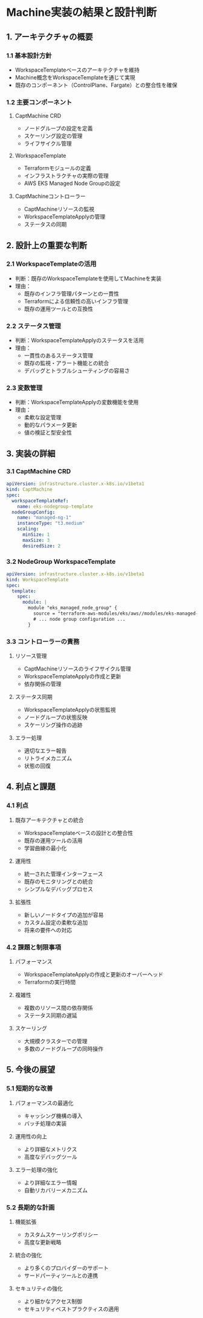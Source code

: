 # Machine実装の結果と設計判断

## 1. アーキテクチャの概要

### 1.1 基本設計方針
- WorkspaceTemplateベースのアーキテクチャを維持
- Machine概念をWorkspaceTemplateを通じて実現
- 既存のコンポーネント（ControlPlane、Fargate）との整合性を確保

### 1.2 主要コンポーネント
1. CaptMachine CRD
   - ノードグループの設定を定義
   - スケーリング設定の管理
   - ライフサイクル管理

2. WorkspaceTemplate
   - Terraformモジュールの定義
   - インフラストラクチャの実際の管理
   - AWS EKS Managed Node Groupの設定

3. CaptMachineコントローラー
   - CaptMachineリソースの監視
   - WorkspaceTemplateApplyの管理
   - ステータスの同期

## 2. 設計上の重要な判断

### 2.1 WorkspaceTemplateの活用
- 判断：既存のWorkspaceTemplateを使用してMachineを実装
- 理由：
  * 既存のインフラ管理パターンとの一貫性
  * Terraformによる信頼性の高いインフラ管理
  * 既存の運用ツールとの互換性

### 2.2 ステータス管理
- 判断：WorkspaceTemplateApplyのステータスを活用
- 理由：
  * 一貫性のあるステータス管理
  * 既存の監視・アラート機能との統合
  * デバッグとトラブルシューティングの容易さ

### 2.3 変数管理
- 判断：WorkspaceTemplateApplyの変数機能を使用
- 理由：
  * 柔軟な設定管理
  * 動的なパラメータ更新
  * 値の検証と型安全性

## 3. 実装の詳細

### 3.1 CaptMachine CRD
```yaml
apiVersion: infrastructure.cluster.x-k8s.io/v1beta1
kind: CaptMachine
spec:
  workspaceTemplateRef:
    name: eks-nodegroup-template
  nodeGroupConfig:
    name: "managed-ng-1"
    instanceType: "t3.medium"
    scaling:
      minSize: 1
      maxSize: 3
      desiredSize: 2
```

### 3.2 NodeGroup WorkspaceTemplate
```yaml
apiVersion: infrastructure.cluster.x-k8s.io/v1beta1
kind: WorkspaceTemplate
spec:
  template:
    spec:
      module: |
        module "eks_managed_node_group" {
          source = "terraform-aws-modules/eks/aws//modules/eks-managed-node-group"
          # ... node group configuration ...
        }
```

### 3.3 コントローラーの責務
1. リソース管理
   - CaptMachineリソースのライフサイクル管理
   - WorkspaceTemplateApplyの作成と更新
   - 依存関係の管理

2. ステータス同期
   - WorkspaceTemplateApplyの状態監視
   - ノードグループの状態反映
   - スケーリング操作の追跡

3. エラー処理
   - 適切なエラー報告
   - リトライメカニズム
   - 状態の回復

## 4. 利点と課題

### 4.1 利点
1. 既存アーキテクチャとの統合
   - WorkspaceTemplateベースの設計との整合性
   - 既存の運用ツールの活用
   - 学習曲線の最小化

2. 運用性
   - 統一された管理インターフェース
   - 既存のモニタリングとの統合
   - シンプルなデバッグプロセス

3. 拡張性
   - 新しいノードタイプの追加が容易
   - カスタム設定の柔軟な追加
   - 将来の要件への対応

### 4.2 課題と制限事項
1. パフォーマンス
   - WorkspaceTemplateApplyの作成と更新のオーバーヘッド
   - Terraformの実行時間

2. 複雑性
   - 複数のリソース間の依存関係
   - ステータス同期の遅延

3. スケーリング
   - 大規模クラスターでの管理
   - 多数のノードグループの同時操作

## 5. 今後の展望

### 5.1 短期的な改善
1. パフォーマンスの最適化
   - キャッシング機構の導入
   - バッチ処理の実装

2. 運用性の向上
   - より詳細なメトリクス
   - 高度なデバッグツール

3. エラー処理の強化
   - より詳細なエラー情報
   - 自動リカバリーメカニズム

### 5.2 長期的な計画
1. 機能拡張
   - カスタムスケーリングポリシー
   - 高度な更新戦略

2. 統合の強化
   - より多くのプロバイダーのサポート
   - サードパーティツールとの連携

3. セキュリティの強化
   - より細かなアクセス制御
   - セキュリティベストプラクティスの適用
